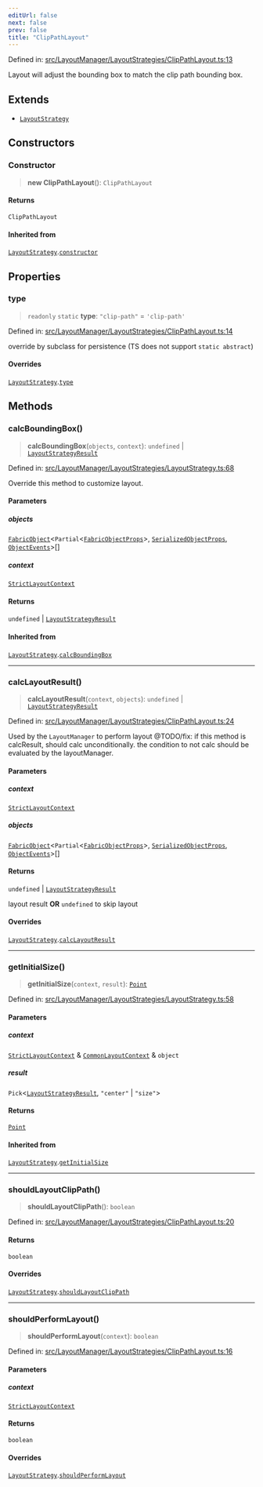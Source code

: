 ```yaml
---
editUrl: false
next: false
prev: false
title: "ClipPathLayout"
---
```


Defined in: [src/LayoutManager/LayoutStrategies/ClipPathLayout.ts:13](https://github.com/fabricjs/fabric.js/blob/b4f67b1cfd353d0e2763b168e07bce6b67895452/src/LayoutManager/LayoutStrategies/ClipPathLayout.ts#L13)

Layout will adjust the bounding box to match the clip path bounding box.

## Extends

- [`LayoutStrategy`](/api/classes/layoutstrategy/)

## Constructors

### Constructor

> **new ClipPathLayout**(): `ClipPathLayout`

#### Returns

`ClipPathLayout`

#### Inherited from

[`LayoutStrategy`](/api/classes/layoutstrategy/).[`constructor`](/api/classes/layoutstrategy/#constructor)

## Properties

### type

> `readonly` `static` **type**: `"clip-path"` = `'clip-path'`

Defined in: [src/LayoutManager/LayoutStrategies/ClipPathLayout.ts:14](https://github.com/fabricjs/fabric.js/blob/b4f67b1cfd353d0e2763b168e07bce6b67895452/src/LayoutManager/LayoutStrategies/ClipPathLayout.ts#L14)

override by subclass for persistence (TS does not support `static abstract`)

#### Overrides

[`LayoutStrategy`](/api/classes/layoutstrategy/).[`type`](/api/classes/layoutstrategy/#type)

## Methods

### calcBoundingBox()

> **calcBoundingBox**(`objects`, `context`): `undefined` \| [`LayoutStrategyResult`](/api/type-aliases/layoutstrategyresult/)

Defined in: [src/LayoutManager/LayoutStrategies/LayoutStrategy.ts:68](https://github.com/fabricjs/fabric.js/blob/b4f67b1cfd353d0e2763b168e07bce6b67895452/src/LayoutManager/LayoutStrategies/LayoutStrategy.ts#L68)

Override this method to customize layout.

#### Parameters

##### objects

[`FabricObject`](/api/classes/fabricobject/)\<`Partial`\<[`FabricObjectProps`](/api/interfaces/fabricobjectprops/)\>, [`SerializedObjectProps`](/api/interfaces/serializedobjectprops/), [`ObjectEvents`](/api/interfaces/objectevents/)\>[]

##### context

[`StrictLayoutContext`](/api/type-aliases/strictlayoutcontext/)

#### Returns

`undefined` \| [`LayoutStrategyResult`](/api/type-aliases/layoutstrategyresult/)

#### Inherited from

[`LayoutStrategy`](/api/classes/layoutstrategy/).[`calcBoundingBox`](/api/classes/layoutstrategy/#calcboundingbox)

***

### calcLayoutResult()

> **calcLayoutResult**(`context`, `objects`): `undefined` \| [`LayoutStrategyResult`](/api/type-aliases/layoutstrategyresult/)

Defined in: [src/LayoutManager/LayoutStrategies/ClipPathLayout.ts:24](https://github.com/fabricjs/fabric.js/blob/b4f67b1cfd353d0e2763b168e07bce6b67895452/src/LayoutManager/LayoutStrategies/ClipPathLayout.ts#L24)

Used by the `LayoutManager` to perform layout
@TODO/fix: if this method is calcResult, should calc unconditionally.
the condition to not calc should be evaluated by the layoutManager.

#### Parameters

##### context

[`StrictLayoutContext`](/api/type-aliases/strictlayoutcontext/)

##### objects

[`FabricObject`](/api/classes/fabricobject/)\<`Partial`\<[`FabricObjectProps`](/api/interfaces/fabricobjectprops/)\>, [`SerializedObjectProps`](/api/interfaces/serializedobjectprops/), [`ObjectEvents`](/api/interfaces/objectevents/)\>[]

#### Returns

`undefined` \| [`LayoutStrategyResult`](/api/type-aliases/layoutstrategyresult/)

layout result **OR** `undefined` to skip layout

#### Overrides

[`LayoutStrategy`](/api/classes/layoutstrategy/).[`calcLayoutResult`](/api/classes/layoutstrategy/#calclayoutresult)

***

### getInitialSize()

> **getInitialSize**(`context`, `result`): [`Point`](/api/classes/point/)

Defined in: [src/LayoutManager/LayoutStrategies/LayoutStrategy.ts:58](https://github.com/fabricjs/fabric.js/blob/b4f67b1cfd353d0e2763b168e07bce6b67895452/src/LayoutManager/LayoutStrategies/LayoutStrategy.ts#L58)

#### Parameters

##### context

[`StrictLayoutContext`](/api/type-aliases/strictlayoutcontext/) & [`CommonLayoutContext`](/api/type-aliases/commonlayoutcontext/) & `object`

##### result

`Pick`\<[`LayoutStrategyResult`](/api/type-aliases/layoutstrategyresult/), `"center"` \| `"size"`\>

#### Returns

[`Point`](/api/classes/point/)

#### Inherited from

[`LayoutStrategy`](/api/classes/layoutstrategy/).[`getInitialSize`](/api/classes/layoutstrategy/#getinitialsize)

***

### shouldLayoutClipPath()

> **shouldLayoutClipPath**(): `boolean`

Defined in: [src/LayoutManager/LayoutStrategies/ClipPathLayout.ts:20](https://github.com/fabricjs/fabric.js/blob/b4f67b1cfd353d0e2763b168e07bce6b67895452/src/LayoutManager/LayoutStrategies/ClipPathLayout.ts#L20)

#### Returns

`boolean`

#### Overrides

[`LayoutStrategy`](/api/classes/layoutstrategy/).[`shouldLayoutClipPath`](/api/classes/layoutstrategy/#shouldlayoutclippath)

***

### shouldPerformLayout()

> **shouldPerformLayout**(`context`): `boolean`

Defined in: [src/LayoutManager/LayoutStrategies/ClipPathLayout.ts:16](https://github.com/fabricjs/fabric.js/blob/b4f67b1cfd353d0e2763b168e07bce6b67895452/src/LayoutManager/LayoutStrategies/ClipPathLayout.ts#L16)

#### Parameters

##### context

[`StrictLayoutContext`](/api/type-aliases/strictlayoutcontext/)

#### Returns

`boolean`

#### Overrides

[`LayoutStrategy`](/api/classes/layoutstrategy/).[`shouldPerformLayout`](/api/classes/layoutstrategy/#shouldperformlayout)
